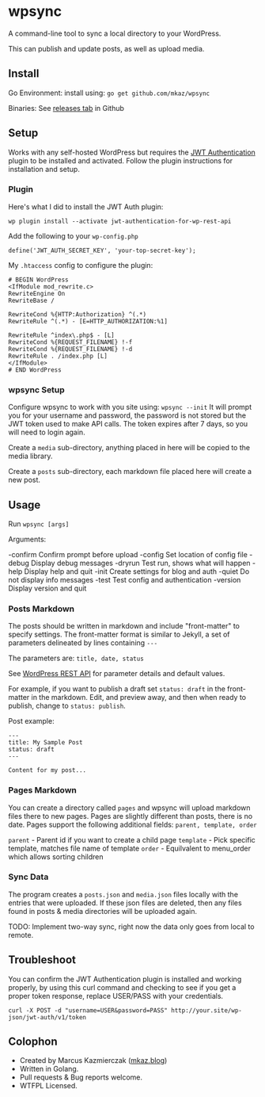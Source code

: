 
# wpsync

A command-line tool to sync a local directory to your WordPress.

This can publish and update posts, as well as upload media.

## Install

Go Environment: install using: `go get github.com/mkaz/wpsync`

Binaries: See [releases tab](https://github.com/mkaz/wpsync/releases) in Github

## Setup

Works with any self-hosted WordPress but requires the [JWT Authentication](https://wordpress.org/plugins/jwt-authentication-for-wp-rest-api/) plugin to be installed and activated. Follow the plugin instructions for installation and setup.

### Plugin

Here's what I did to install the JWT Auth plugin:
```
wp plugin install --activate jwt-authentication-for-wp-rest-api
```

Add the following to your `wp-config.php`

```
define('JWT_AUTH_SECRET_KEY', 'your-top-secret-key');
```


My `.htaccess` config to configure the plugin:
```
# BEGIN WordPress
<IfModule mod_rewrite.c>
RewriteEngine On
RewriteBase /

RewriteCond %{HTTP:Authorization} ^(.*)
RewriteRule ^(.*) - [E=HTTP_AUTHORIZATION:%1]

RewriteRule ^index\.php$ - [L]
RewriteCond %{REQUEST_FILENAME} !-f
RewriteCond %{REQUEST_FILENAME} !-d
RewriteRule . /index.php [L]
</IfModule>
# END WordPress
```

### wpsync Setup

Configure wpsync to work with you site using: `wpsync --init` It will prompt you for your username and password, the password is not stored but the JWT token used to make API calls. The token expires after 7 days, so you will need to login again.

Create a `media` sub-directory, anything placed in here will be copied to the media library.

Create a `posts` sub-directory, each markdown file placed here will create a new post.


## Usage

Run `wpsync [args]`

Arguments:

  -confirm
    	Confirm prompt before upload
  -config
		Set location of config file
  -debug
    	Display debug messages
  -dryrun
    	Test run, shows what will happen
  -help
    	Display help and quit
  -init
    	Create settings for blog and auth
  -quiet
    	Do not display info messages
  -test
    	Test config and authentication
  -version
    	Display version and quit

### Posts Markdown

The posts should be written in markdown and include "front-matter" to specify settings. The front-matter format is similar to Jekyll, a set of parameters delineated by lines containing `---`

The parameters are: `title, date, status`

See [WordPress REST API](https://developer.wordpress.org/rest-api/reference/posts/#create-a-post) for parameter details and default values.

For example, if you want to publish a draft set `status: draft` in the front-matter in the markdown. Edit, and preview away, and then when ready to publish, change to `status: publish`.

Post example:

```
---
title: My Sample Post
status: draft
---

Content for my post...
```

### Pages Markdown

You can create a directory called `pages` and wpsync will upload markdown files there to new pages. Pages are slightly different than posts, there is no date. Pages support the following additional fields: `parent, template, order`

`parent`   - Parent id if you want to create a child page
`template` - Pick specific template, matches file name of template
`order`    - Equilvalent to menu_order which allows sorting children

### Sync Data

The program creates a `posts.json` and `media.json` files locally with the entries that were uploaded. If these json files are deleted, then any files found in posts & media directories will be uploaded again.

TODO: Implement two-way sync, right now the data only goes from local to remote.

## Troubleshoot

You can confirm the JWT Authentication plugin is installed and working properly, by using this curl command and checking to see if you get a proper token response, replace USER/PASS with your credentials.

```
curl -X POST -d "username=USER&password=PASS" http://your.site/wp-json/jwt-auth/v1/token
```


## Colophon

* Created by Marcus Kazmierczak ([mkaz.blog](https://mkaz.blog/))
* Written in Golang.
* Pull requests & Bug reports welcome.
* WTFPL Licensed.

